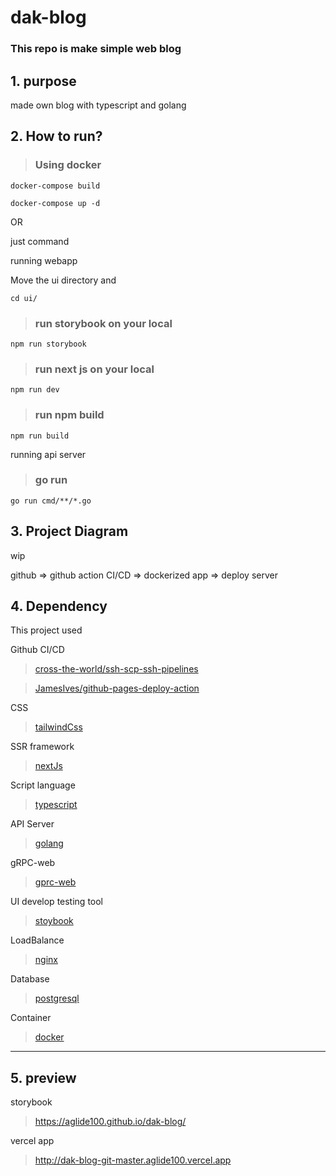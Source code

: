 # dak-blog

### This repo is make simple web blog

## 1. purpose

made own blog with typescript and golang



## 2. How to run?

> ### Using docker

    docker-compose build

    docker-compose up -d


OR

just command

running webapp

Move the ui directory and

    cd ui/

> ### run storybook on your local

    npm run storybook

> ### run next js on your local

    npm run dev

> ### run npm build

    npm run build
 
 running api server
 
> ### go run
    go run cmd/**/*.go
    
    

## 3. Project Diagram

wip

github => github action CI/CD => dockerized app => deploy server

## 4. Dependency

This project used

Github CI/CD

> [cross-the-world/ssh-scp-ssh-pipelines][cross-the-world/ssh-scp-ssh-pipelineslink]

> [JamesIves/github-pages-deploy-action][jamesives/github-pages-deploy-actionlinklink]

CSS

> [tailwindCss][tailwindcsslink]

SSR framework

> [nextJs][nextjslink]

Script language

> [typescript][typescriptlink]

API Server

> [golang][golanglink]

gRPC-web

> [gprc-web][grpcweblink]

UI develop testing tool

> [stoybook][storybooklink]

LoadBalance

> [nginx][nginxlink]

Database

> [postgresql][postgesqllink]

Container

> [docker][dockerlink]

---

## 5. preview

storybook

> https://aglide100.github.io/dak-blog/

vercel app

> http://dak-blog-git-master.aglide100.vercel.app

[cross-the-world/ssh-scp-ssh-pipelineslink]: https://github.com/cross-the-world/ssh-scp-ssh-pipelines
[jamesives/github-pages-deploy-actionlinklink]: https://github.com/JamesIves/github-pages-deploy-action
[tailwindcsslink]: https://tailwindcss.com/
[typescriptlink]: https://www.typescriptlang.org/
[nextjslink]: https://nextjs.org/
[golanglink]: https://golang.org/
[storybooklink]: https://storybook.js.org/
[postgesqllink]: https://www.postgresql.org/
[dockerlink]: https://www.docker.com/
[nginxlink]: https://www.nginx.com/
[grpcweblink]: https://github.com/improbable-eng/grpc-web
